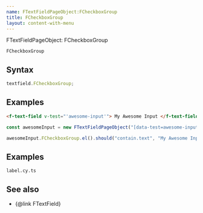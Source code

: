 ```yaml
---
name: FTextFieldPageObject:FCheckboxGroup
title: FCheckboxGroup
layout: content-with-menu
---
```


FTextFieldPageObject: FCheckboxGroup

`FCheckboxGroup`

## Syntax

```ts
textfield.FCheckboxGroup;
```

## Examples

```html static
<f-text-field v-test="'awesome-input'"> My Awesome Input </f-text-field>
```

```ts
const awesomeInput = new FTextFieldPageObject("[data-test=awesome-input]");

awesomeInput.FCheckboxGroup.el().should("contain.text", "My Awesome Input");
```

## Examples

```import
label.cy.ts
```

## See also

-   {@link FTextField}
